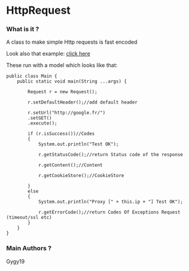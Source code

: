 HttpRequest
==========

### What is it ?
A class to make simple Http requests is fast encoded

Look also that example: [click here](https://github.com/gygy19/HttpRequest/blob/master/request/src/test/java/com/requestExample/TestRequest.java)

These run with a model which looks like that:

    public class Main {
        public static void main(String ...args) {
            
			Request r = new Request();
			
			r.setDefaultHeader();//add default header
			
			r.setUrl("http://google.fr/")
			.setGET()
			.execute();
			
			if (r.isSuccess())//Codes
			{
				System.out.println("Test OK");
				
				r.getStatusCode();//return Status code of the response
				
				r.getContent();//Content
				
				r.getCookieStore();//CookieStore
				
			}
			else
			{
				System.out.println("Proxy [" + this.ip + "] Test OK");
				
				r.getErrorCode();//return Codes Of Exceptions Request (timeout/ssl etc)
			}
        }
    }

### Main Authors ?
Gygy19
